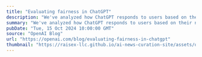 ```yaml
---
title: "Evaluating fairness in ChatGPT"
description: "We've analyzed how ChatGPT responds to users based on their name, using AI research assistants to protect privacy."
summary: "We've analyzed how ChatGPT responds to users based on their name, using AI research assistants to protect privacy."
pubDate: "Tue, 15 Oct 2024 10:00:00 GMT"
source: "OpenAI Blog"
url: "https://openai.com/blog/evaluating-fairness-in-chatgpt"
thumbnail: "https://raisex-llc.github.io/ai-news-curation-site/assets/openai_logo.png"
---
```


